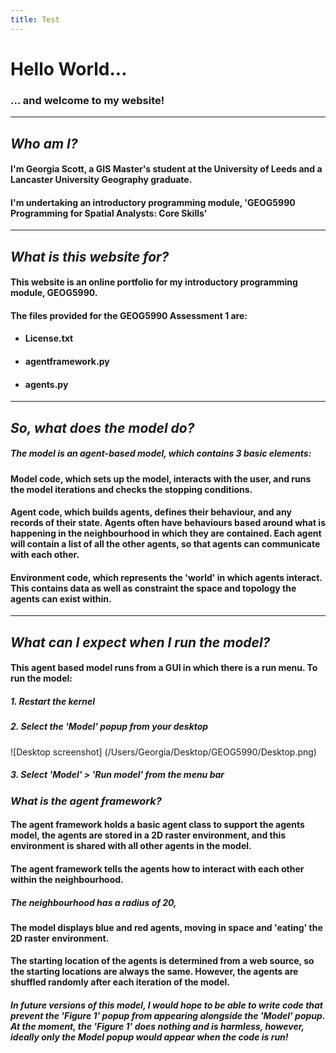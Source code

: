 ```yaml
---
title: Test
---
```



# Hello World...

### ... and welcome to my website!

---

## *Who am I?*
#### I'm Georgia Scott, a GIS Master's student at the University of Leeds and a Lancaster University Geography graduate.
#### I'm undertaking an introductory programming module, 'GEOG5990 Programming for Spatial Analysts: Core Skills'

---

## *What is this website for?*
#### This website is an online portfolio for my introductory programming module, GEOG5990.

#### The files provided for the GEOG5990 Assessment 1 are:
* #### License.txt
* #### agentframework.py
* #### agents.py

---

## *So, what does the model do?*
##### The model is an agent-based model, which contains 3 basic elements:
#### **Model** code, which sets up the model, interacts with the user, and runs the model iterations and checks the stopping conditions.
#### **Agent** code, which builds agents, defines their behaviour, and any records of their state. Agents often have behaviours based around what is happening in the neighbourhood in which they are contained. Each agent will contain a list of all the other agents, so that agents can communicate with each other.
#### **Environment** code, which represents the 'world' in which agents interact. This contains data as well as constraint the space and topology the agents can exist within.

---

## *What can I expect when I run the model?*
#### This agent based model runs from a GUI in which there is a run menu. To run the model:
##### 1. Restart the kernel
##### 2. Select the 'Model' popup from your desktop
![Desktop screenshot] (/Users/Georgia/Desktop/GEOG5990/Desktop.png)
##### 3. Select 'Model' > 'Run model' from the menu bar

### *What is the agent framework?*
#### The agent framework holds a basic agent class to support the agents model, the agents are stored in a 2D raster environment, and this environment is shared with all other agents in the model.
#### The agent framework tells the agents how to interact with each other within the neighbourhood.
##### The neighbourhood has a radius of 20, 

#### The model displays blue and red agents, moving in space and 'eating' the 2D raster environment.
#### The starting location of the agents is determined from a web source, so the starting locations are always the same. However, the agents are shuffled randomly after each iteration of the model.
#### 


##### In future versions of this model, I would hope to be able to write code that prevent the 'Figure 1' popup from appearing alongside the 'Model' popup. At the moment, the 'Figure 1' does nothing and is harmless, however, ideally only the Model popup would appear when the code is run!



